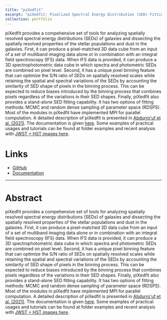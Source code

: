 ```yaml
---
title: "piXedfit"
excerpt: "piXedfit: Pixelized Spectral Energy Distribution (SED) Fitting<br/><img src='/images/pixedfit.png'>"
collection: portfolio
---
```


piXedfit provides a compehensive set of tools for analyzing spatially resolved spectral energy distributions (SEDs) of galaxies and dissecting the spatially resolved properties of the stellar populations and dust in the galaxies. First, it can produce a pixel-matched 3D data cube from an input of a set of mutliband imaging data alone or in combination with an integral field spectroscopy (IFS) data. When IFS data is provided, it can produce a 3D spectrophotometric data cube in which spectra and photometric SEDs are combined on pixel level. Second, it has a unique pixel binning feature that can optimize the S/N ratio of SEDs on spatially resolved scales while retaining the spatial and spectral variations of the SEDs by accounting the similarity of SED shape of pixels in the binning process. This can be expected to reduce biases introduced by the binning process that combines pixels regardless of the variations in their SED shapes. Finally, piXedfit also provides a stand-alone SED fitting capability. It has two options of fitting methods: MCMC and random dense sampling of parameter space (RDSPS). Most of the modules in piXedfit have implemented MPI for parallel computation. A detailed description of piXedfit is presented in [Abdurro'uf et al. (2021)](https://ui.adsabs.harvard.edu/abs/2021ApJS..254...15A/abstract). The documentation is given [here](https://pixedfit.readthedocs.io/en/latest/). Some examples of practical usages and tutorials can be found at folder examples and recent analysis with [JWST + HST images here](https://github.com/aabdurrouf/JWST-HST_resolvedSEDfits). 

Links
====

* [GitHub](https://github.com/aabdurrouf/piXedfit)
* [Documentation](https://pixedfit.readthedocs.io/en/latest/index.html)

---

Abstract
========

piXedfit provides a compehensive set of tools for analyzing spatially resolved spectral energy distributions (SEDs) of galaxies and dissecting the spatially resolved properties of the stellar populations and dust in the galaxies. First, it can produce a pixel-matched 3D data cube from an input of a set of mutliband imaging data alone or in combination with an integral field spectroscopy (IFS) data. When IFS data is provided, it can produce a 3D spectrophotometric data cube in which spectra and photometric SEDs are combined on pixel level. Second, it has a unique pixel binning feature that can optimize the S/N ratio of SEDs on spatially resolved scales while retaining the spatial and spectral variations of the SEDs by accounting the similarity of SED shape of pixels in the binning process. This can be expected to reduce biases introduced by the binning process that combines pixels regardless of the variations in their SED shapes. Finally, piXedfit also provides a stand-alone SED fitting capability. It has two options of fitting methods: MCMC and random dense sampling of parameter space (RDSPS). Most of the modules in piXedfit have implemented MPI for parallel computation. A detailed description of piXedfit is presented in [Abdurro'uf et al. (2021)](https://ui.adsabs.harvard.edu/abs/2021ApJS..254...15A/abstract). The documentation is given [here](https://pixedfit.readthedocs.io/en/latest/). Some examples of practical usages and tutorials can be found at folder examples and recent analysis with [JWST + HST images here](https://github.com/aabdurrouf/JWST-HST_resolvedSEDfits).

